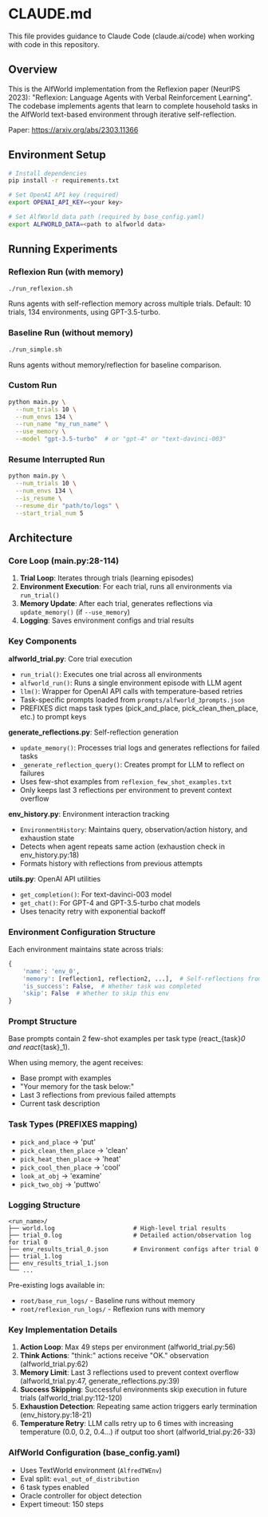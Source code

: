 # CLAUDE.md

This file provides guidance to Claude Code (claude.ai/code) when working with code in this repository.

## Overview

This is the AlfWorld implementation from the Reflexion paper (NeurIPS 2023): "Reflexion: Language Agents with Verbal Reinforcement Learning". The codebase implements agents that learn to complete household tasks in the AlfWorld text-based environment through iterative self-reflection.

Paper: https://arxiv.org/abs/2303.11366

## Environment Setup

```bash
# Install dependencies
pip install -r requirements.txt

# Set OpenAI API key (required)
export OPENAI_API_KEY=<your key>

# Set AlfWorld data path (required by base_config.yaml)
export ALFWORLD_DATA=<path to alfworld data>
```

## Running Experiments

### Reflexion Run (with memory)
```bash
./run_reflexion.sh
```
Runs agents with self-reflection memory across multiple trials. Default: 10 trials, 134 environments, using GPT-3.5-turbo.

### Baseline Run (without memory)
```bash
./run_simple.sh
```
Runs agents without memory/reflection for baseline comparison.

### Custom Run
```bash
python main.py \
  --num_trials 10 \
  --num_envs 134 \
  --run_name "my_run_name" \
  --use_memory \
  --model "gpt-3.5-turbo"  # or "gpt-4" or "text-davinci-003"
```

### Resume Interrupted Run
```bash
python main.py \
  --num_trials 10 \
  --num_envs 134 \
  --is_resume \
  --resume_dir "path/to/logs" \
  --start_trial_num 5
```

## Architecture

### Core Loop (main.py:28-114)

1. **Trial Loop**: Iterates through trials (learning episodes)
2. **Environment Execution**: For each trial, runs all environments via `run_trial()`
3. **Memory Update**: After each trial, generates reflections via `update_memory()` (if `--use_memory`)
4. **Logging**: Saves environment configs and trial results

### Key Components

**alfworld_trial.py**: Core trial execution
- `run_trial()`: Executes one trial across all environments
- `alfworld_run()`: Runs a single environment episode with LLM agent
- `llm()`: Wrapper for OpenAI API calls with temperature-based retries
- Task-specific prompts loaded from `prompts/alfworld_3prompts.json`
- PREFIXES dict maps task types (pick_and_place, pick_clean_then_place, etc.) to prompt keys

**generate_reflections.py**: Self-reflection generation
- `update_memory()`: Processes trial logs and generates reflections for failed tasks
- `_generate_reflection_query()`: Creates prompt for LLM to reflect on failures
- Uses few-shot examples from `reflexion_few_shot_examples.txt`
- Only keeps last 3 reflections per environment to prevent context overflow

**env_history.py**: Environment interaction tracking
- `EnvironmentHistory`: Maintains query, observation/action history, and exhaustion state
- Detects when agent repeats same action (exhaustion check in env_history.py:18)
- Formats history with reflections from previous attempts

**utils.py**: OpenAI API utilities
- `get_completion()`: For text-davinci-003 model
- `get_chat()`: For GPT-4 and GPT-3.5-turbo chat models
- Uses tenacity retry with exponential backoff

### Environment Configuration Structure

Each environment maintains state across trials:
```python
{
    'name': 'env_0',
    'memory': [reflection1, reflection2, ...],  # Self-reflections from past failures
    'is_success': False,  # Whether task was completed
    'skip': False  # Whether to skip this env
}
```

### Prompt Structure

Base prompts contain 2 few-shot examples per task type (react_{task}_0 and react_{task}_1).

When using memory, the agent receives:
- Base prompt with examples
- "Your memory for the task below:"
- Last 3 reflections from previous failed attempts
- Current task description

### Task Types (PREFIXES mapping)

- `pick_and_place` → 'put'
- `pick_clean_then_place` → 'clean'
- `pick_heat_then_place` → 'heat'
- `pick_cool_then_place` → 'cool'
- `look_at_obj` → 'examine'
- `pick_two_obj` → 'puttwo'

### Logging Structure

```
<run_name>/
├── world.log                      # High-level trial results
├── trial_0.log                    # Detailed action/observation log for trial 0
├── env_results_trial_0.json       # Environment configs after trial 0
├── trial_1.log
├── env_results_trial_1.json
└── ...
```

Pre-existing logs available in:
- `root/base_run_logs/` - Baseline runs without memory
- `root/reflexion_run_logs/` - Reflexion runs with memory

### Key Implementation Details

1. **Action Loop**: Max 49 steps per environment (alfworld_trial.py:56)
2. **Think Actions**: "think:" actions receive "OK." observation (alfworld_trial.py:62)
3. **Memory Limit**: Last 3 reflections used to prevent context overflow (alfworld_trial.py:47, generate_reflections.py:39)
4. **Success Skipping**: Successful environments skip execution in future trials (alfworld_trial.py:112-120)
5. **Exhaustion Detection**: Repeating same action triggers early termination (env_history.py:18-21)
6. **Temperature Retry**: LLM calls retry up to 6 times with increasing temperature (0.0, 0.2, 0.4...) if output too short (alfworld_trial.py:26-33)

### AlfWorld Configuration (base_config.yaml)

- Uses TextWorld environment (`AlfredTWEnv`)
- Eval split: `eval_out_of_distribution`
- 6 task types enabled
- Oracle controller for object detection
- Expert timeout: 150 steps
